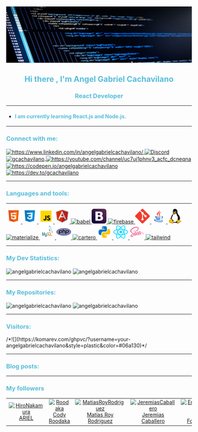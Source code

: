 <!-- markdownlint-disable MD033 -->
<!-- markdownlint-disable MD041 -->

<!-- desactivacion del lintMD con las lineas superiores -->

<!-- banner -->
![Banner](https://github.com/angelgabrielcachavilano/angelgabrielcachavilano/blob/master/banner-gabriel-cachavilano.jpg)

<!-- retro visitor counter -->
<!--
    <p align="center">
    <img src="https://profile-counter.glitch.me/angelgabrielcachavilano/count.svg" />
    </p>
-->
<!-- welcome message -->
<h2 align="center" style="color:#57bdda">Hi there <!-- <img src="https://media.giphy.com/media/hvRJCLFzcasrR4ia7z/giphy.gif" width="25px"> --> , I'm Angel Gabriel Cachavilano</h2>

<h3 align="center" style="color:#57bdda">React Developer</h3>

---

* <h4  style="color:#57bdda"> I am currently learning  <strong>React.js</strong> and  <strong>Node.js.</strong></h4>

---
<h3 align="left" style="color:#57bdda"> Connect with me:</h3>
<!--
    <p align="left"> <a href="https://twitter.com/gcachavilano" target="_blank"> <img src="https://img.shields.io/twitter/follow/gcachavilano?logo=twitter&style=for-the-badge" alt="gcachavilano" /> </a> </p>
-->
<p>
    <a
        href="https://linkedin.com/in/https://www.linkedin.com/in/angelgabrielcachavilano/" target="_blank">
        <img align="center"
        src="https://www.vectorlogo.zone/logos/linkedin/linkedin-tile.svg"
        alt="https://www.linkedin.com/in/angelgabrielcachavilano/" height="40" width="40"/>
    </a>
    <a
        href="https://discord.gg/QDW3cYPp"
        target="_blank">
        <img align="center"
            src="https://www.vectorlogo.zone/logos/discordapp/discordapp-tile.svg" alt="Discord" height="40" width="40"/>
    </a>
    <a
        href="https://twitter.com/gcachavilano"
        target="_blank">
        <img align="center"
            src="https://www.vectorlogo.zone/logos/twitter/twitter-tile.svg" alt="gcachavilano" height="40" width="40"/>
    </a>
    <a
        href="https://www.youtube.com/c/https://youtube.com/channel/uc7uj1phnv3_acfc_dcneqna"
        target="_blank">
        <img align="center"
            src="https://www.vectorlogo.zone/logos/youtube/youtube-tile.svg"
            alt="https://youtube.com/channel/uc7uj1phnv3_acfc_dcneqna"
            height="40" width="40"/>
    </a>
    <a
        href="https://codepen.io/https://codepen.io/angelgabrielcachavilano"
        target="_blank">
        <img align="center"
            src="https://www.vectorlogo.zone/logos/codepen/codepen-tile.svg" alt="https://codepen.io/angelgabrielcachavilano" height="40" width="40"/>
    </a>
    <a
        href="https://dev.to/https://dev.to/gcachavilano"
        target="_blank">
        <img align="center"
            src="https://www.vectorlogo.zone/logos/devto/devto-icon.svg"
            alt="https://dev.to/gcachavilano" height="40" width="40"/>
    </a>
<!--
    <a
        href="https://medium.com/@gabrielcachavilano"
        target="_blank">
        <img align="center"
            src="https://cdn.jsdelivr.net/npm/simple-icons@3.0.1/icons/medium.svg" alt="@gabrielcachavilano" height="30" width="40"/>
    </a>
-->
</p>

---
<h3 align="left" style="color:#57bdda">Languages ​​and tools:</h3>

---
<p align="left">
<!--
    <a
        href="https://developer.android.com"
        target="_blank">
        <img
            src="https://devicons.github.io/devicon/devicon.git/icons/android/android-original-wordmark.svg"
            alt="android" width="40" height="40"/>
    </a>
-->
    <a
        href="https://www.w3.org/html/"
        target="_blank">
        <img
            src="assets/iconhtml5.png"
            alt="html5" width="40" height="40"/>
    </a>
    <!-- CSS -->
    <a
        href="https://www.w3schools.com/css/"
        target="_blank">
        <img
            src="assets/iconcss.png" alt="css3" width="40" height="40"/>
    </a>
    <!-- JS -->
    <a
        href="https://developer.mozilla.org/en-US/docs/Web/JavaScript"
        target="_blank">
        <img
            src="assets\iconjs.png"
            alt="javascript" width="40" height="40"/>
    </a>
    <a
        href="https://angular.io" target="_blank">
        <img
            src="assets\iconangularjs.png"
            alt="angularjs" width="40" height="40"/>
    </a>
<!--
    <a
        href="https://azure.microsoft.com/en-in/" target="_blank">
        <img
            src="https://www.vectorlogo.zone/logos/microsoft_azure/microsoft_azure-icon.svg"
            alt="azure" width="40" height="40"/>
    </a>
-->
    <a
        href="https://babeljs.io/" target="_blank">
        <img
            src="https://www.vectorlogo.zone/logos/babeljs/babeljs-icon.svg"
            alt="babel" width="40" height="40"/>
    </a>
<!--
    <a
        href="https://www.gnu.org/software/bash/"
        target="_blank">
        <img
            src="https://www.vectorlogo.zone/logos/gnu_bash/gnu_bash-icon.svg"
            alt="bash" width="40" height="40"/>
    </a>
-->
    <a
        href="https://getbootstrap.com"
        target="_blank">
        <img
            src="assets\iconbootstrap.svg" alt="bootstrap" width="40" height="40"/>
    </a>
<!--
    <a
        href="https://codeigniter.com" target="_blank">
        <img
            src="https://cdn.worldvectorlogo.com/logos/codeigniter.svg"
            alt="codeigniter" width="40" height="40"/>
    </a>
    <a
        href="https://www.djangoproject.com/"
        target="_blank">
        <img
            src="https://devicons.github.io/devicon/devicon.git/icons/django/django-original.svg"
            alt="django" width="40" height="40"/>
    </a>
    <a
        href="https://www.docker.com/"
        target="_blank">
        <img
            src="https://devicons.github.io/devicon/devicon.git/icons/docker/docker-original-wordmark.svg" alt="docker" width="40" height="40"/>
    </a>
    <a
        href="https://www.electronjs.org"
        target="_blank">
        <img
            src="https://devicons.github.io/devicon/devicon.git/icons/electron/electron-original.svg"
            alt="electron" width="40" height="40"/>
    </a>
    <a
        href="https://expressjs.com"
        target="_blank">
        <img
            src="https://devicons.github.io/devicon/devicon.git/icons/express/express-original-wordmark.svg" alt="express" width="40" height="40"/>
    </a>
    <a
        href="https://www.figma.com/"
        target="_blank">
        <img
            src="https://www.vectorlogo.zone/logos/figma/figma-icon.svg"
            alt="figma" width="40" height="40"/>
    </a>
-->
    <a
        href="https://firebase.google.com/"
        target="_blank">
        <img
            src="https://www.vectorlogo.zone/logos/firebase/firebase-icon.svg"
            alt="firebase" width="40" altura="40"/>
    </a>
<!--
    <a
        href="https://flutter.dev"
        target="_blank">
        <img
            src="https://www.vectorlogo.zone/logos/flutterio/flutterio-icon.svg"
            alt="flutter" width="40" height="40"/>
    </a>
    <a
        href="https://www.gatsbyjs.com/"
        target="_blank">
        <img
            src="https://www.vectorlogo.zone/logos/gatsbyjs/gatsbyjs-icon.svg"
            alt="gatsby" width="40" height="40"/>
    </a>
-->
    <a
        href="https://git-scm.com/"
        target="_blank">
        <img
            src="assets\icongit.svg"
            alt="git"  width="40" height="40"/>
    </a>
<!--
    <a
        href="https://golang.org"
        target="_blank">
        <img
            src="https://devicons.github.io/devicon/devicon.git/icons/go/go-original.svg"
            alt="go" width="40" height="40"/>
    </a>
    <a
        href="https://graphql.org"
        target="_blank">
        <img
            src="https://www.vectorlogo.zone/logos/graphql/graphql-icon.svg"
            alt="graphql" width="40" height="40"/>
    </a>
    <a
        href="https://heroku.com"
        target="_ blank">
        <img
            src="https://www.vectorlogo.zone/logos/heroku/heroku-icon.svg"
            alt="heroku" width="40" height="40"/>
    </a>
    <a
        href="https://ionicframework.com"
        target="_blank">
        <img
            src="https://upload.wikimedia.org/wikipedia/commons/d/d1/Ionic_Logo.svg"
            alt="ionic" width="40" height="40"/>
    </a>
-->
    <a
        href="https://www.java.com"
        target="_blank">
        <img
            src="assets\iconjava.png"
            alt="java" width="40" height="40"/>
    </a>
<!--
    <a
        href="https://www.jenkins.io"
        target="_blank">
        <img
            src="https://www.vectorlogo.zone/logos/jenkins/jenkins-icon.svg"
            alt="jenkins" width="40" height="40"/>
    </a>
    <a
        href="https://jestjs.io"
        target="_blank">
        <img
            src="https://www.vectorlogo.zone/logos/jestjsio/jestjsio-icon.svg"
            alt="jest" width="40" height="40"/>
    </a>
    <a
        href="https://karma-runner.github.io/latest/index.html"
        target="_blank">
        <img
            src="https://raw.githubusercontent.com/detain/svg-logos/780f25886640cef088af994181646db2f6b1a3f8/svg/karma.svg"
            alt="karma" width="40" height="40"/>
    </a>
    <a
        href="https://laravel.com/"
        target="_blank">
        <img
            src="https://devicons.github.io/devicon/devicon.git/icons/laravel/laravel-plain-wordmark.svg"
            alt="laravel" width="40" height="40"/>
    </a>
-->
    <a
        href="https://www.linux.org/"
        target="_blank">
        <img
            src="assets\iconlinux.svg"
            alt="linux" width="40" height="40"/>
    </a>
<!--
    <a
        href="https://mariadb.org/"
        target="_blank">
        <img
            src="https://www.vectorlogo.zone/logos/mariadb/mariadb-icon.svg"
            alt="mariadb" width="40" height="40"/>
    </a>
-->
    <a
        href="https://materializecss.com/"
        target="_blank">
        <img
            src="https://raw.githubusercontent.com/prplx/svg-logos/5585531d45d294869c4eaab4d7cf2e9c167710a9/svg/materialize.svg"
            alt="materialize" width="40" height="40"/>
    </a>
    <a
        href="https://www.mysql.com/"
        target="_blank">
        <img
            src="assets\iconmysql.svg"
            alt="mysql" width="40" height="40"/>
    </a>
<!--
    <a
        href="https://nextjs.org/"
        target="_ blank">
        <img
            src="https://cdn.worldvectorlogo.com/logos/nextjs-3.svg"
            alt="nextjs" width="40" height="40"/>
    </a>
    <a
        href="https://www.nginx.com"
        target="_blank">
        <img
            src="https://devicons.github.io/devicon/devicon.git/icons/nginx/nginx-original.svg"
            alt="nginx" width="40" height="40"/>
    </a>
    <a
        href="https://nodejs.org"
        target="_blank">
        <img
            src="https://devicons.github.io/devicon/devicon.git/icons/nodejs/nodejs-original-wordmark.svg"
            alt="nodejs" width="40" height="40"/>
    </a>
    <a
        href="https://nuxtjs.org/"
        target="_blank">
        <img
            src="https://www.vectorlogo.zone/logos/nuxtjs/nuxtjs-icon.svg"
            alt="nuxtjs" width="40" height="40"/>
    </a>
-->
    <a
        href="https://www.php.net"
        target="_blank">
        <img
            src="assets\iconphp.svg"
            alt="php" width="40" height="40"/>
    </a>
<!--
    <a
        href="https://www.postgresql.org"
        target="_blank">
        <img
            src="https://devicons.github.io/devicon/devicon.git/icons/postgresql/postgresql-original-wordmark.svg"
            alt="postgresql" width="40" height="40"/>
    </a>
-->
    <a
        href="https://postman.com"
        target="_blank">
        <img
            src="https://www.vectorlogo.zone/logos/getpostman/getpostman-icon.svg"
            alt="cartero" width="40" height="40"/>
    </a>
    <a
        href="https://www.python.org" target="_blank">
        <img
            src="assets\iconpython.png"
            alt="python" width="40" height="40"/>
    </a>
    <a
        href="https://reactjs.org/"
        target="_blank">
        <img
            src="assets\iconreactjs.svg"
            alt="react" width="40" height="40"/>
    </a>
<!--
    <a
        href="https://reactnative.dev/"
        target="_en blanco">
        <img
            src="https://reactnative.dev/img/header_logo.svg"
            alt="reactnative" width="40" height="40"/>
    </a>
    <a
        href="https://redis.io" target="_blank">
        <img
            src="https://devicons.github.io/devicon/devicon.git/icons/redis/redis-original-wordmark.svg"
            alt="redis" width="40" height="40"/>
    </a>
    <a
        href="https://redux.js.org"
        target="_blank">
        <img
            src="https://devicons.github.io/devicon/devicon.git/icons/redux/redux-original.svg"
            alt="redux" width="40" height="40"/>
    </a>
-->
    <a
        href="https://sass-lang.com"
        target="_blank">
        <img
            src="assets\iconsass.png"
            alt="sass" width="40" height="40"/>
    </a>
<!--
    <a
        href="https://spring.io/"
        target="_blank">
        <img
            src="https://www.vectorlogo.zone/logos/springio/springio-icon.svg"
            alt="primavera" width="40" height="40"/>
    </a>
    <a
        href="https://www.sqlite.org/"
        target="_blank">
        <img
            src="https://www.vectorlogo.zone/logos/sqlite/sqlite-icon.svg"
            alt="sqlite" width="40" height="40"/>
    </a>
    <a
        href="https://developer.apple.com/swift/"
        target="_blank">
        <img
            src="https://devicons.github.io/devicon/devicon.git/icons/swift/swift-original-wordmark.svg"
            alt="swift" width="40" height="40"/>
    </a>
-->
    <a
        href="https://tailwindcss.com/"
        target="_blank">
        <img
            src="https://www.vectorlogo.zone/logos/tailwindcss/tailwindcss-icon.svg"
            alt="tailwind" width="40" height="40"/>
    </a>
<!--
    <a
        href="https://www.tensorflow.org"
        target="_blank">
        <img
            src="https://www.vectorlogo.zone/logos/tensorflow/tensorflow-icon.svg"
            alt="tensorflow" width="40" height="40"/>
    </a>
    <a
        href="https://www.typescriptlang.org/"
        target="_blank">
        <img
            src="https://devicons.github.io/devicon/devicon.git/icons/typescript/typescript-original.svg"
            alt="typescript" width="40" height="40"/>
    </a>
    <a
        href="https://vuejs.org/"
        target="_blank">
        <img
            src="https://devicons.github.io/devicon/devicon.git/icons/vuejs/vuejs-original-wordmark.svg"
            alt="vuejs" width="40" height="40"/>
    </a>
    <a
        href="https://vuepress.vuejs.org/"
        target="_blank">
        <img
            src="https://raw.githubusercontent.com/AliasIO/wappalyzer/master/src/drivers/webextension/images/icons/VuePress.svg"
            alt="vuepress" width="40" height="40"/>
    </a>
    <a
        href="https://vuetifyjs.com/en/"
        target="_ blank">
        <img
            src="https://bestofjs.org/logos/vuetify.svg"
            alt="vuetify" width="40" height="40"/>
    </a>
    <a
        href="https://webpack.js.org"
        target="_blank">
        <img
            src="https://devicons.github.io/devicon/devicon.git/icons/webpack/webpack-original.svg"
            alt="webpack" width="40" height="40"/>
    </a>
-->
</p>

---
<!-- GitHub stats -->
<h3 align="left" style="color:#57bdda">My Dev Statistics:</h3>
<div width="100%">
<a>
    <img align="center"
    src="https://github-readme-stats.vercel.app/api/top-langs?username=angelgabrielcachavilano&theme=react&show_icons=true&locale=en&layout=compact&langs_count=10&card_width=250"
    alt="angelgabrielcachavilano"/>
</a>

<a>
    <img align="center" display="flex"
    src="https://github-readme-stats.vercel.app/api?username=angelgabrielcachavilano&hide=contribs&theme=react&show_icons=true&locale=en&line_height=29&count_private=true&show_owner=true"
    alt="angelgabrielcachavilano"/>
</a>
<div>

---
<!-- GitHub repositories -->
<h3 align="left" style="color:#57bdda">My Repositories:</h3>
</div width="100%">
<a>
    <img align="center" display="flex"
    src="https://github-readme-stats.vercel.app/api/pin/?username=angelgabrielcachavilano&repo=RESOURCES&theme=react&show_owner=true"
    alt="angelgabrielcachavilano"/>
</a>
<a>
    <img align="center" display="flex"
    src="https://github-readme-stats.vercel.app/api/pin/?username=angelgabrielcachavilano&repo=CSS----tailwindCSS----clone-AirBNB&theme=react&show_owner=true"
    alt="angelgabrielcachavilano"/>
</a>
</div>

---
<h3 align="left" width="100%" style="color:#57bdda">Visitors:</h3>
/*![](https://komarev.com/ghpvc/?username=your-angelgabrielcachavilano&style=plastic&color=#06a130)*/

---
<h3 align="left" width="100%" style="color:#57bdda">Blog posts:</h3>
<!-- BLOG-POST-LIST:START -->

<!-- BLOG-POST-LIST:END -->

---
<h3 align="left" style="color:#57bdda">My followers</h3>
<!--START_SECTION:top-followers-->
<table>
  <tr>
    <td align="center">
      <a href="https://github.com/HiroNakamura">
        <img src="https://avatars2.githubusercontent.com/u/1437293" width="100px;" alt="HiroNakamura"/>
      </a>
      <br />
      <a href="https://github.com/HiroNakamura">ARIEL</a>
    </td>
    <td align="center">
      <a href="https://github.com/Roodaka">
        <img src="https://avatars2.githubusercontent.com/u/590068" width="100px;" alt="Roodaka"/>
      </a>
      <br />
      <a href="https://github.com/Roodaka">Cody Roodaka</a>
    </td>
    <td align="center">
      <a href="https://github.com/MatiasRoyRodriguez">
        <img src="https://avatars2.githubusercontent.com/u/54755925" width="100px;" alt="MatiasRoyRodriguez"/>
      </a>
      <br />
      <a href="https://github.com/MatiasRoyRodriguez">Matías Roy Rodriguez</a>
    </td>
    <td align="center">
      <a href="https://github.com/JeremiasCaballero">
        <img src="https://avatars2.githubusercontent.com/u/54777181" width="100px;" alt="JeremiasCaballero"/>
      </a>
      <br />
      <a href="https://github.com/JeremiasCaballero">Jeremias Caballero</a>
    </td>
    <td align="center">
      <a href="https://github.com/EnzoFortunato">
        <img src="https://avatars2.githubusercontent.com/u/55504503" width="100px;" alt="EnzoFortunato"/>
      </a>
      <br />
      <a href="https://github.com/EnzoFortunato">Enzo Fortunato</a>
    </td>
  </tr>
</table>
<!--END_SECTION:top-followers-->
